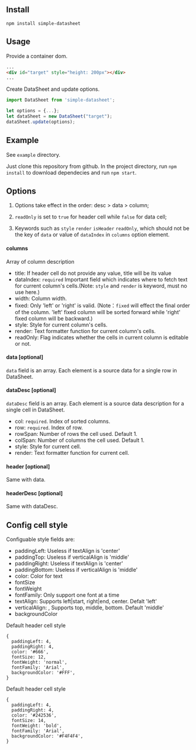 
## Install
```
npm install simple-datasheet
```

## Usage

Provide a container dom.

``` html
...
<div id="target" style="height: 200px"></div>
...
```

Create DataSheet and update options.

``` javascript
import DataSheet from 'simple-datasheet';

let options = {...};
let dataSheet = new DataSheet("target");
dataSheet.update(options);
```

## Example

See `example` directory.

Just clone this repository from github. In the project directory, run `npm install` to download dependecies and run `npm start`.


## Options

1. Options take effect in the order: desc > data > column;

2. `readOnly` is set to `true` for header cell while `false` for data cell;

3. Keywords such as `style` `render` `isHeader` `readOnly`, which should not be the key of `data` or value of `dataIndex` in `columns` option element.

#### columns

Array of column description 

* title: If header cell do not provide any value, title will be its value
* dataIndex: `required` Important field which indicates where to fetch text for current column's cells.(Note: `style` and `render` is keyword, must no use here.)
* width: Column width.
* fixed: Only 'left' or 'right' is valid. (Note：`fixed` will effect the final order of the column. 'left' fixed column will be sorted forward while 'right' fixed column will be backward.) 
* style: Style for current column's cells.
* render: Text formatter function for current column's cells.
* readOnly: Flag indicates whether the cells in current column is editable or not.


#### data [optional]

`data` field is an array. Each element is a source data for a single row in DataSheet.

#### dataDesc [optional]

`dataDesc` field is an array. Each element is a source data description for a single cell in DataSheet.
* col: `required`. Index of sorted columns.
* row: `required`. Index of row.
* rowSpan: Number of rows the cell used. Default 1.
* colSpan: Number of columns the cell used. Default 1.
* style: Style for current cell.
* render: Text formatter function for current cell.

#### header [optional]

Same with data.

#### headerDesc [optional]

Same with dataDesc.


## Config cell style
Configuable style fields are:
* paddingLeft: Useless if textAlign is 'center'
* paddingTop: Useless if verticalAlign is 'middle'
* paddingRight: Useless if textAlign is 'center'
* paddingBottom: Useless if verticalAlign is 'middle'
* color: Color for text
* fontSize
* fontWeight
* fontFamily: Only support one font at a time
* textAlign: Supports left|start, right|end, center. Defalt 'left'
* verticalAlign: , Supports top, middle, bottom. Default 'middle'
* backgroundColor

Default header cell style
```
{
  paddingLeft: 4,
  paddingRight: 4,
  color: '#666',
  fontSize: 12,
  fontWeight: 'normal',
  fontFamily: 'Arial',
  backgroundColor: '#FFF',
}
```
Default header cell style
```
{
  paddingLeft: 4,
  paddingRight: 4,
  color: '#242536',
  fontSize: 14,
  fontWeight: 'bold',
  fontFamily: 'Arial',
  backgroundColor: '#F4F4F4',
}
```